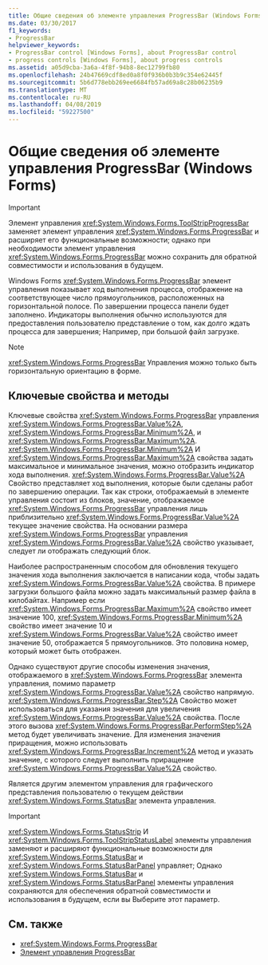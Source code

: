 ```yaml
---
title: Общие сведения об элементе управления ProgressBar (Windows Forms)
ms.date: 03/30/2017
f1_keywords:
- ProgressBar
helpviewer_keywords:
- ProgressBar control [Windows Forms], about ProgressBar control
- progress controls [Windows Forms], about progress controls
ms.assetid: a05d9cba-3a6a-4f8f-94b8-8ec12799fb80
ms.openlocfilehash: 24b47669cdf8ed0a8f0f936b0b3b9c354e62445f
ms.sourcegitcommit: 5b6d778ebb269ee6684fb57ad69a8c28b06235b9
ms.translationtype: MT
ms.contentlocale: ru-RU
ms.lasthandoff: 04/08/2019
ms.locfileid: "59227500"
---
```

# <a name="progressbar-control-overview-windows-forms"></a>Общие сведения об элементе управления ProgressBar (Windows Forms)
> [!IMPORTANT]
>  Элемент управления <xref:System.Windows.Forms.ToolStripProgressBar> заменяет элемент управления <xref:System.Windows.Forms.ProgressBar> и расширяет его функциональные возможности; однако при необходимости элемент управления <xref:System.Windows.Forms.ProgressBar> можно сохранить для обратной совместимости и использования в будущем.  
  
 Windows Forms <xref:System.Windows.Forms.ProgressBar> элемент управления показывает ход выполнения процесса, отображение на соответствующее число прямоугольников, расположенных на горизонтальной полосе. По завершении процесса панели будет заполнено. Индикаторы выполнения обычно используются для предоставления пользователю представление о том, как долго ждать процесса для завершения; Например, при большой файл загрузке.  
  
> [!NOTE]
>  <xref:System.Windows.Forms.ProgressBar> Управления можно только быть горизонтальную ориентацию в форме.  
  
## <a name="key-properties-and-methods"></a>Ключевые свойства и методы  
 Ключевые свойства <xref:System.Windows.Forms.ProgressBar> управления <xref:System.Windows.Forms.ProgressBar.Value%2A>, <xref:System.Windows.Forms.ProgressBar.Minimum%2A>, и <xref:System.Windows.Forms.ProgressBar.Maximum%2A>. <xref:System.Windows.Forms.ProgressBar.Minimum%2A> И <xref:System.Windows.Forms.ProgressBar.Maximum%2A> свойства задать максимальное и минимальное значения, можно отобразить индикатор хода выполнения. <xref:System.Windows.Forms.ProgressBar.Value%2A> Свойство представляет ход выполнения, которые были сделаны работ по завершению операции. Так как строки, отображаемый в элементе управления состоит из блоков, значение, отображаемое <xref:System.Windows.Forms.ProgressBar> управления лишь приблизительно <xref:System.Windows.Forms.ProgressBar.Value%2A> текущее значение свойства. На основании размера <xref:System.Windows.Forms.ProgressBar> управления <xref:System.Windows.Forms.ProgressBar.Value%2A> свойство указывает, следует ли отображать следующий блок.  
  
 Наиболее распространенным способом для обновления текущего значения хода выполнения заключается в написании кода, чтобы задать <xref:System.Windows.Forms.ProgressBar.Value%2A> свойства. В примере загрузки большого файла можно задать максимальный размер файла в килобайтах. Например если <xref:System.Windows.Forms.ProgressBar.Maximum%2A> свойство имеет значение 100, <xref:System.Windows.Forms.ProgressBar.Minimum%2A> свойство имеет значение 10 и <xref:System.Windows.Forms.ProgressBar.Value%2A> свойство имеет значение 50, отображается 5 прямоугольников. Это половина номер, который может быть отображен.  
  
 Однако существуют другие способы изменения значения, отображаемого в <xref:System.Windows.Forms.ProgressBar> элемента управления, помимо параметр <xref:System.Windows.Forms.ProgressBar.Value%2A> свойство напрямую. <xref:System.Windows.Forms.ProgressBar.Step%2A> Свойство может использоваться для указания значения для увеличения <xref:System.Windows.Forms.ProgressBar.Value%2A> свойства. После этого вызова <xref:System.Windows.Forms.ProgressBar.PerformStep%2A> метод будет увеличивать значение. Для изменения значения приращения, можно использовать <xref:System.Windows.Forms.ProgressBar.Increment%2A> метод и указать значение, с которого следует выполнить приращение <xref:System.Windows.Forms.ProgressBar.Value%2A> свойство.  
  
 Является другим элементом управления для графического представления пользователю о текущем действии <xref:System.Windows.Forms.StatusBar> элемента управления.  
  
> [!IMPORTANT]
>  <xref:System.Windows.Forms.StatusStrip> И <xref:System.Windows.Forms.ToolStripStatusLabel> элементы управления заменяют и расширяют функциональные возможности для <xref:System.Windows.Forms.StatusBar> и <xref:System.Windows.Forms.StatusBarPanel> управляет; Однако <xref:System.Windows.Forms.StatusBar> и <xref:System.Windows.Forms.StatusBarPanel> элементы управления сохраняются для обеспечения обратной совместимости и использования в будущем, если вы Выберите этот параметр.  
  
## <a name="see-also"></a>См. также

- <xref:System.Windows.Forms.ProgressBar>
- [Элемент управления ProgressBar](progressbar-control-windows-forms.md)
